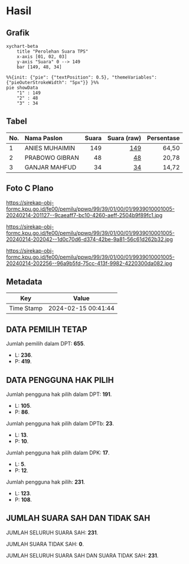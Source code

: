 # Hasil

## Grafik

```mermaid
xychart-beta
    title "Perolehan Suara TPS"
    x-axis [01, 02, 03]
    y-axis "Suara" 0 --> 149
    bar [149, 48, 34]
```

```mermaid
%%{init: {"pie": {"textPosition": 0.5}, "themeVariables": {"pieOuterStrokeWidth": "5px"}} }%%
pie showData
    "1" : 149
    "2" : 48
    "3" : 34
```

## Tabel

| No. | Nama Paslon    | Suara | Suara (raw) | Persentase |
|:--- |:-------------- | -----:| -----------:| ----------:|
| 1   | ANIES MUHAIMIN | 149   | [149][p-1]  | 64,50      |
| 2   | PRABOWO GIBRAN | 48    | [48][p-2]   | 20,78      |
| 3   | GANJAR MAHFUD  | 34    | [34][p-3]   | 14,72      |


[p-1]: https://github.com/gigit-pemilu/pemilu-2024-99-luar-negeri/blob/main/pilpres/hitung-suara/sub/99-luar-negeri/sub/39-doha-qatar/sub/01-doha-qatar/sub/0001-doha-qatar/sub/005-tps-004/sub/paslon-1.txt
[p-2]: https://github.com/gigit-pemilu/pemilu-2024-99-luar-negeri/blob/main/pilpres/hitung-suara/sub/99-luar-negeri/sub/39-doha-qatar/sub/01-doha-qatar/sub/0001-doha-qatar/sub/005-tps-004/sub/paslon-2.txt
[p-3]: https://github.com/gigit-pemilu/pemilu-2024-99-luar-negeri/blob/main/pilpres/hitung-suara/sub/99-luar-negeri/sub/39-doha-qatar/sub/01-doha-qatar/sub/0001-doha-qatar/sub/005-tps-004/sub/paslon-3.txt

## Foto C Plano

https://sirekap-obj-formc.kpu.go.id/fe00/pemilu/ppwp/99/39/01/00/01/9939010001005-20240214-201127--9caeaff7-bc10-4260-aeff-2504b9f89fc1.jpg

https://sirekap-obj-formc.kpu.go.id/fe00/pemilu/ppwp/99/39/01/00/01/9939010001005-20240214-202042--1d0c70d6-d374-42be-9a81-56c61d262b32.jpg

https://sirekap-obj-formc.kpu.go.id/fe00/pemilu/ppwp/99/39/01/00/01/9939010001005-20240214-202256--96a9b5fd-75cc-413f-9982-4220300da082.jpg


## Metadata

| Key        | Value               |
| ---------- | ------------------- |
| Time Stamp | 2024-02-15 00:41:44 |


## DATA PEMILIH TETAP

Jumlah pemilih dalam DPT: **655**.
 * L: **236**.
 * P: **419**.

## DATA PENGGUNA HAK PILIH

Jumlah pengguna hak pilih dalam DPT: **191**.
 * L: **105**.
 * P: **86**.

Jumlah pengguna hak pilih dalam DPTb: **23**.
 * L: **13**.
 * P: **10**.

Jumlah pengguna hak pilih dalam DPK: **17**.
 * L: **5**.
 * P: **12**.

Jumlah pengguna hak pilih: **231**.
 * L: **123**.
 * P: **108**.

## JUMLAH SUARA SAH DAN TIDAK SAH

JUMLAH SELURUH SUARA SAH: **231**.

JUMLAH SUARA TIDAK SAH: **0**.

JUMLAH SELURUH SUARA SAH DAN SUARA TIDAK SAH: **231**.


